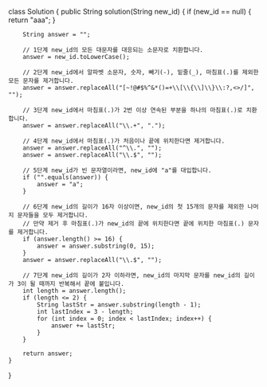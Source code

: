 class Solution {
    public String solution(String new_id) {
        if (new_id == null) {
            return "aaa";
        }
        
        String answer = "";
        
        // 1단계 new_id의 모든 대문자를 대응되는 소문자로 치환합니다.
        answer = new_id.toLowerCase();

        // 2단계 new_id에서 알파벳 소문자, 숫자, 빼기(-), 밑줄(_), 마침표(.)를 제외한 모든 문자를 제거합니다.
        answer = answer.replaceAll("[~!@#$%^&*()=+\\[\\{\\]\\}\\:?,<>/]", "");
        
        // 3단계 new_id에서 마침표(.)가 2번 이상 연속된 부분을 하나의 마침표(.)로 치환합니다.
        answer = answer.replaceAll("\\.+", ".");
        
        // 4단계 new_id에서 마침표(.)가 처음이나 끝에 위치한다면 제거합니다.
        answer = answer.replaceAll("^\\.", "");
        answer = answer.replaceAll("\\.$", "");
        
        // 5단계 new_id가 빈 문자열이라면, new_id에 "a"를 대입합니다.
        if ("".equals(answer)) {
            answer = "a";
        }
        
        // 6단계 new_id의 길이가 16자 이상이면, new_id의 첫 15개의 문자를 제외한 나머지 문자들을 모두 제거합니다.
        // 만약 제거 후 마침표(.)가 new_id의 끝에 위치한다면 끝에 위치한 마침표(.) 문자를 제거합니다.
        if (answer.length() >= 16) {
            answer = answer.substring(0, 15);
        }
        answer = answer.replaceAll("\\.$", "");
        
        // 7단계 new_id의 길이가 2자 이하라면, new_id의 마지막 문자를 new_id의 길이가 3이 될 때까지 반복해서 끝에 붙입니다.
        int length = answer.length();
        if (length <= 2) {
            String lastStr = answer.substring(length - 1);
            int lastIndex = 3 - length;
            for (int index = 0; index < lastIndex; index++) {
                answer += lastStr;
            }
        }
        
        return answer;
    }
}
